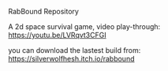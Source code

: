 RabBound Repository

A 2d space survival game, video play-through:
https://youtu.be/LVRqvt3CFGI

you can download the lastest build from:
https://silverwolfhesh.itch.io/rabbound
